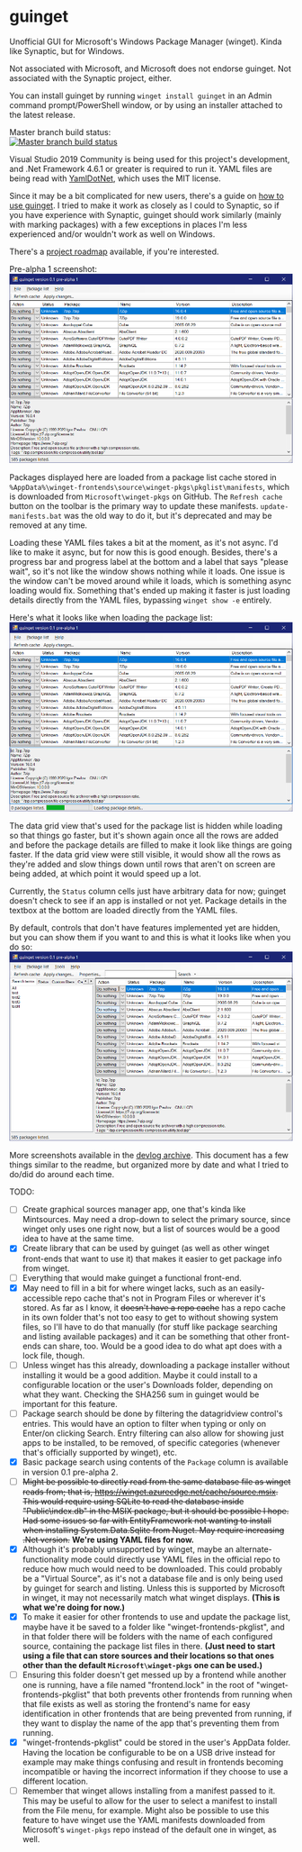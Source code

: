 # guinget
Unofficial GUI for Microsoft's Windows Package Manager (winget). Kinda like Synaptic, but for Windows.

Not associated with Microsoft, and Microsoft does not endorse guinget.
Not associated with the Synaptic project, either.

You can install guinget by running `winget install guinget` in an Admin command prompt/PowerShell window, or by using an installer attached to the latest release.

Master branch build status:<br>
[![Master branch build status](https://ci.appveyor.com/api/projects/status/ec0r3vwr0wmvtc23/branch/master?svg=true)](https://ci.appveyor.com/project/DrewNaylor/guinget/branch/master)

Visual Studio 2019 Community is being used for this project's development, and .Net Framework 4.6.1 or greater is required to run it. YAML files are being read with [YamlDotNet](https://github.com/aaubry/YamlDotNet), which uses the MIT license.

Since it may be a bit complicated for new users, there's a guide on [how to use guinget](/docs/How-to-use.md). I tried to make it work as closely as I could to Synaptic, so if you have experience with Synaptic, guinget should work similarly (mainly with marking packages) with a few exceptions in places I'm less experienced and/or wouldn't work as well on Windows.

There's a [project roadmap](./docs/Project-roadmap.md) available, if you're interested.

Pre-alpha 1 screenshot:
![](/docs/images/screenshot-pre-alpha-1.png?raw=true)

Packages displayed here are loaded from a package list cache stored in `%AppData%\winget-frontends\source\winget-pkgs\pkglist\manifests`, which is downloaded from `Microsoft\winget-pkgs` on GitHub. The `Refresh cache` button on the toolbar is the primary way to update these manifests. `update-manifests.bat` was the old way to do it, but it's deprecated and may be removed at any time.

Loading these YAML files takes a bit at the moment, as it's not async. I'd like to make it async, but for now this is good enough. Besides, there's a progress bar and progress label at the bottom and a label that says "please wait", so it's not like the window shows nothing while it loads. One issue is the window can't be moved around while it loads, which is something async loading would fix. Something that's ended up making it faster is just loading details directly from the YAML files, bypassing `winget show -e` entirely.

Here's what it looks like when loading the package list:
![](/docs/images/screenshot-loading-progress-pre-alpha-1.png?raw=true)

The data grid view that's used for the package list is hidden while loading so that things go faster, but it's shown again once all the rows are added and before the package details are filled to make it look like things are going faster. If the data grid view were still visible, it would show all the rows as they're added and slow things down until rows that aren't on screen are being added, at which point it would speed up a lot.

Currently, the `Status` column cells just have arbitrary data for now; guinget doesn't check to see if an app is installed or not yet. Package details in the textbox at the bottom are loaded directly from the YAML files.

By default, controls that don't have features implemented yet are hidden, but you can show them if you want to and this is what it looks like when you do so:
![](/docs/images/screenshot-hidden-controls-shown.png?raw=true)

More screenshots available in the [devlog archive](./docs/devlog.md). This document has a few things similar to the readme, but organized more by date and what I tried to do/did do around each time.

TODO:
- [ ] Create graphical sources manager app, one that's kinda like Mintsources. May need a drop-down to select the primary source, since winget only uses one right now, but a list of sources would be a good idea to have at the same time.
- [X] Create library that can be used by guinget (as well as other winget front-ends that want to use it) that makes it easier to get package info from winget.
- [ ] Everything that would make guinget a functional front-end.
- [X] May need to fill in a bit for where winget lacks, such as an easily-accessible repo cache that's not in Program Files or wherever it's stored. As far as I know, it ~~doesn't have a repo cache~~ has a repo cache in its own folder that's not too easy to get to without showing system files, so I'll have to do that manually (for stuff like package searching and listing available packages) and it can be something that other front-ends can share, too. Would be a good idea to do what apt does with a lock file, though.
- [ ] Unless winget has this already, downloading a package installer without installing it would be a good addition. Maybe it could install to a configurable location or the user's Downloads folder, depending on what they want. Checking the SHA256 sum in guinget would be important for this feature.
- [ ] Package search should be done by filtering the datagridview control's entries. This would have an option to filter when typing or only on Enter/on clicking Search. Entry filtering can also allow for showing just apps to be installed, to be removed, of specific categories (whenever that's officially supported by winget), etc.
- [X] Basic package search using contents of the `Package` column is available in version 0.1 pre-alpha 2.
- [ ] ~~Might be possible to directly read from the same database file as winget reads from; that is, https://winget.azureedge.net/cache/source.msix. This would require using SQLite to read the database inside "Public\index.db" in the MSIX package, but it should be possible I hope. Had some issues so far with EntityFramework not wanting to install when installing System.Data.Sqlite from Nuget. May require increasing .Net version.~~ **We're using YAML files for now.**
- [X] Although it's probably unsupported by winget, maybe an alternate-functionality mode could directly use YAML files in the official repo to reduce how much would need to be downloaded. This could probably be a "Virtual Source", as it's not a database file and is only being used by guinget for search and listing. Unless this is supported by Microsoft in winget, it may not necessarily match what winget displays. **(This is what we're doing for now.)**
- [X] To make it easier for other frontends to use and update the package list, maybe have it be saved to a folder like "winget-frontends-pkglist", and in that folder there will be folders with the name of each configured source, containing the package list files in there. **(Just need to start using a file that can store sources and their locations so that ones other than the default `Microsoft\winget-pkgs` one can be used.)**
- [ ] Ensuring this folder doesn't get messed up by a frontend while another one is running, have a file named "frontend.lock" in the root of "winget-frontends-pkglist" that both prevents other frontends from running when that file exists as well as storing the frontend's name for easy identification in other frontends that are being prevented from running, if they want to display the name of the app that's preventing them from running.
- [X] "winget-frontends-pkglist" could be stored in the user's AppData folder. Having the location be configurable to be on a USB drive instead for example may make things confusing and result in frontends becoming incompatible or having the incorrect information if they choose to use a different location.
- [ ] Remember that winget allows installing from a manifest passed to it. This may be useful to allow for the user to select a manifest to install from the File menu, for example. Might also be possible to use this feature to have winget use the YAML manifests downloaded from Microsoft's `winget-pkgs` repo instead of the default one in winget, as well.
